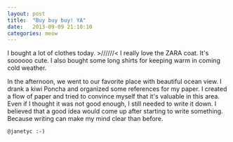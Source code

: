 ```yaml
---
layout: post
title:  "Buy buy buy! YA"
date:   2013-09-09 21:10:10
categories: meow
---
```

I bought a lot of clothes today. >//////< I really love the ZARA coat. It's soooooo cute. I also bought some long shirts for keeping warm in coming cold weather. 

In the afternoon, we went to our favorite place with beautiful ocean view. I drank a kiwi Poncha and organized some references for my paper. I created a flow of paper and tried to convince myself that it's valuable in this area. Even if I thought it was not good enough, I still needed to write it down. I believed that a good idea would come up after starting to write something. Because writing can make my mind clear than before. 

`@janetyc :-)`


